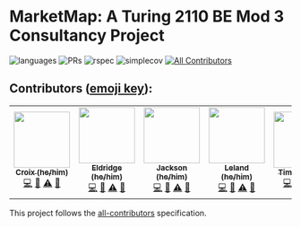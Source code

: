 # MarketMap: A Turing 2110 BE Mod 3 Consultancy Project

![languages](https://img.shields.io/github/languages/top/Turing-MarketMap/market-map-fe?color=red)
![PRs](https://img.shields.io/github/issues-pr-closed/Turing-MarketMap/market-map-fe)
![rspec](https://img.shields.io/gem/v/rspec?color=blue&label=rspec)
![simplecov](https://img.shields.io/gem/v/simplecov?color=blue&label=simplecov) <!-- ALL-CONTRIBUTORS-BADGE:START - Do not remove or modify this section -->
[![All Contributors](https://img.shields.io/badge/contributors-4-orange.svg?style=flat)](#contributors-)
<!-- ALL-CONTRIBUTORS-BADGE:END -->





## **Contributors** ([emoji key](https://allcontributors.org/docs/en/emoji-key)):

<!-- ALL-CONTRIBUTORS-LIST:START - Do not remove or modify this section -->
<!-- prettier-ignore-start -->
<!-- markdownlint-disable -->
<table>
  <tr>
    <td align="center"><a href="https://github.com/croixk"><img src="https://avatars.githubusercontent.com/u/20864043?s=96&v=4" width="100px;" alt=""/><br /><sub><b>Croix (he/him)</b></sub></a><br /><a href="https://github.com/Turing-MarketMap/market-map-fe/commits?author=croixk" title="Code">💻</a> <a href="#ideas-croixk" title="Ideas, Planning, & Feedback">🤔</a> <a href="https://github.com/Turing-MarketMap/market-map-fe/commits?author=croixk" title="Tests">⚠️</a> <a href="https://github.com/Turing-MarketMap/market-map-fe/pulls?q=is%3Apr+reviewed-by%3Ajcroixk" title="Reviewed Pull Requests">👀</a></td>
    <td align="center"><a href="https://github.com/Eldridge-Turambi"><img src="https://avatars.githubusercontent.com/u/87398716?s=96&v=4" width="100px;" alt=""/><br /><sub><b>Eldridge (he/him)</b></sub></a><br /><a href="https://github.com/Turing-MarketMap/market-map-fe/commits?author=Eldridge-Turambi" title="Code">💻</a> <a href="#ideas-Eldridge-Turambi" title="Ideas, Planning, & Feedback">🤔</a> <a href="https://github.com/Turing-MarketMap/market-map-fe/commits?author=Eldridge-Turambi" title="Tests">⚠️</a> <a href="https://github.com/Turing-MarketMap/market-map-fe/pulls?q=is%3Apr+reviewed-by%3AjEldridge-Turambi" title="Reviewed Pull Requests">👀</a></td>  
    <td align="center"><a href="https://github.com/jacksonvaldez"><img src="https://avatars.githubusercontent.com/u/87635398?s=96&v=4" width="100px;" alt=""/><br /><sub><b>Jackson (he/him)</b></sub></a><br /><a href="https://github.com/Turing-MarketMap/market-map-fe/commits?author=jacksonvaldez" title="Code">💻</a> <a href="#ideas-jacksonvaldez" title="Ideas, Planning, & Feedback">🤔</a> <a href="https://github.com/Turing-MarketMap/market-map-fe/commits?author=jacksonvaldez" title="Tests">⚠️</a> <a href="https://github.com/Turing-MarketMap/market-map-fe/pulls?q=is%3Apr+reviewed-by%3Ajjacksonvaldez" title="Reviewed Pull Requests">👀</a></td>
    <td align="center"><a href="https://github.com/LelandCurtis"><img src="https://avatars.githubusercontent.com/u/15107515?s=96&v=4" width="100px;" alt=""/><br /><sub><b>Leland (he/him)</b></sub></a><br /><a href="https://github.com/Turing-MarketMap/market-map-fe/commits?author=LelandCurtis" title="Code">💻</a> <a href="#ideas-LelandCurtis" title="Ideas, Planning, & Feedback">🤔</a> <a href="https://github.com/Turing-MarketMap/market-map-fe/commits?author=LelandCurtis" title="Tests">⚠️</a> <a href="https://github.com/Turing-MarketMap/market-map-fe/pulls?q=is%3Apr+reviewed-by%3AjLelandCurtis" title="Reviewed Pull Requests">👀</a></td> 
    <td align="center"><a href="https://github.com/tjroeder"><img src="https://avatars.githubusercontent.com/u/78194232?s=96&v=4" width="100px;" alt=""/><br /><sub><b>Tim (he/him)</b></sub></a><br /><a href="https://github.com/Turing-MarketMap/market-map-fe/commits?author=tjroeder" title="Code">💻</a> <a href="#ideas-tjroeder" title="Ideas, Planning, & Feedback">🤔</a> <a href="https://github.com/Turing-MarketMap/market-map-fe/commits?author=tjroeder" title="Tests">⚠️</a> <a href="https://github.com/Turing-MarketMap/market-map-fe/pulls?q=is%3Apr+reviewed-by%3Ajtjroeder" title="Reviewed Pull Requests">👀</a></td>   
    <td align="center"><a href="https://github.com/kevingloss"><img src="https://avatars.githubusercontent.com/u/83426676?s=96&v=4" width="100px;" alt=""/><br /><sub><b>Kevin (he/him)</b></sub></a><br /><a href="https://github.com/Turing-MarketMap/market-map-fe/commits?author=kevingloss" title="Code">💻</a> <a href="#ideas-kevingloss" title="Ideas, Planning, & Feedback">🤔</a> <a href="https://github.com/Turing-MarketMap/market-map-fe/commits?author=kevingloss" title="Tests">⚠️</a> <a href="https://github.com/Turing-MarketMap/market-map-fe/pulls?q=is%3Apr+reviewed-by%3Ajkevingloss" title="Reviewed Pull Requests">👀</a></td>
    
  </tr>
</table>

<!-- markdownlint-restore -->
<!-- prettier-ignore-end -->

<!-- ALL-CONTRIBUTORS-LIST:END -->

This project follows the [all-contributors](https://github.com/all-contributors/all-contributors) specification.
<!--
